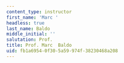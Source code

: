 ```yaml
---
content_type: instructor
first_name: 'Marc '
headless: true
last_name: Baldo
middle_initial: ''
salutation: Prof.
title: Prof. Marc  Baldo
uid: fb1a6954-0f30-5a59-974f-38230468a208
---
```

